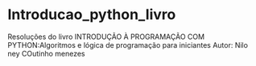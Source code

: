 # Introducao_python_livro
Resoluções do livro INTRODUÇÃO À PROGRAMAÇÃO COM PYTHON:Algoritmos e lógica de programação para iniciantes Autor: Nilo ney COutinho menezes

